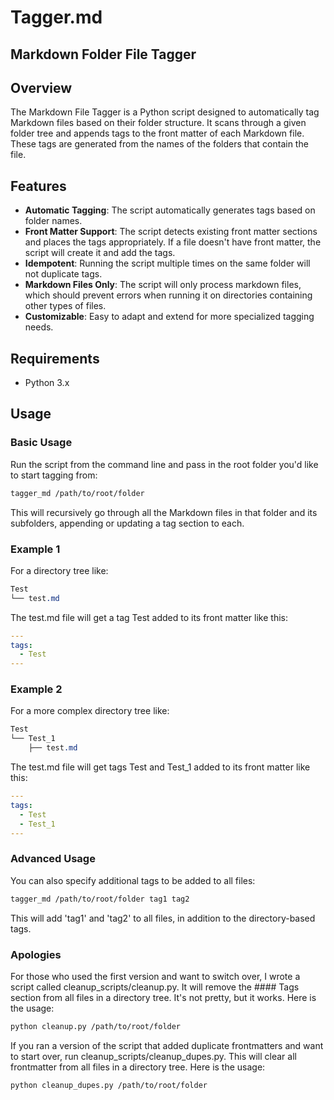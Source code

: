 # Tagger.md
## Markdown Folder File Tagger

## Overview

The Markdown File Tagger is a Python script designed to automatically tag Markdown files based on their folder structure. It scans through a given folder tree and appends tags to the front matter of each Markdown file. These tags are generated from the names of the folders that contain the file.

## Features

- **Automatic Tagging**: The script automatically generates tags based on folder names.
- **Front Matter Support**: The script detects existing front matter sections and places the tags appropriately. If a file doesn't have front matter, the script will create it and add the tags.
- **Idempotent**: Running the script multiple times on the same folder will not duplicate tags.
- **Markdown Files Only**: The script will only process markdown files, which should prevent errors when running it on directories containing other types of files.
- **Customizable**: Easy to adapt and extend for more specialized tagging needs.

## Requirements

- Python 3.x

## Usage

### Basic Usage

Run the script from the command line and pass in the root folder you'd like to start tagging from:

```bash
tagger_md /path/to/root/folder
```

This will recursively go through all the Markdown files in that folder and its subfolders, appending or updating a tag section to each.

### Example 1

For a directory tree like:

```css
Test
└── test.md
```

The test.md file will get a tag Test added to its front matter like this: 

```yaml
---
tags:
  - Test
---
```

### Example 2

For a more complex directory tree like:

```css
Test
└── Test_1
    ├── test.md
```

The test.md file will get tags Test and Test_1 added to its front matter like this:  

```yaml
---
tags:
  - Test
  - Test_1
---
```

### Advanced Usage

You can also specify additional tags to be added to all files:

```bash
tagger_md /path/to/root/folder tag1 tag2
```

This will add 'tag1' and 'tag2' to all files, in addition to the directory-based tags.

### Apologies 

For those who used the first version and want to switch over, I wrote a script called cleanup_scripts/cleanup.py. It will remove the #### Tags section from all files in a directory tree. It's not pretty, but it works. Here is the usage:

```bash
python cleanup.py /path/to/root/folder
```

If you ran a version of the script that added duplicate frontmatters and want to start over, run cleanup_scripts/cleanup_dupes.py. This will clear all frontmatter from all files in a directory tree. Here is the usage:

```bash
python cleanup_dupes.py /path/to/root/folder
```